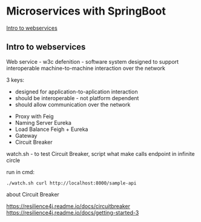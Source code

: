 # Microservices with SpringBoot

[Intro to webservices](#intro-to-webservices)


## Intro to webservices

Web service - w3c defenition - software system designed to support interoperable machine-to-machine interaction over the network

3 keys:
- designed for application-to-aplication interaction
- should be interoperable - not platform dependent
- should allow communication over the network




* Proxy with Feig
* Naming Server Eureka
* Load Balance Feigh + Eureka
* Gateway
* Circuit Breaker


watch.sh - to test Circuit Breaker, script what make calls endpoint in infinite circle

run in cmd: 
```
./watch.sh curl http://localhost:8000/sample-api
```

about Circuit Breaker

https://resilience4j.readme.io/docs/circuitbreaker
https://resilience4j.readme.io/docs/getting-started-3
